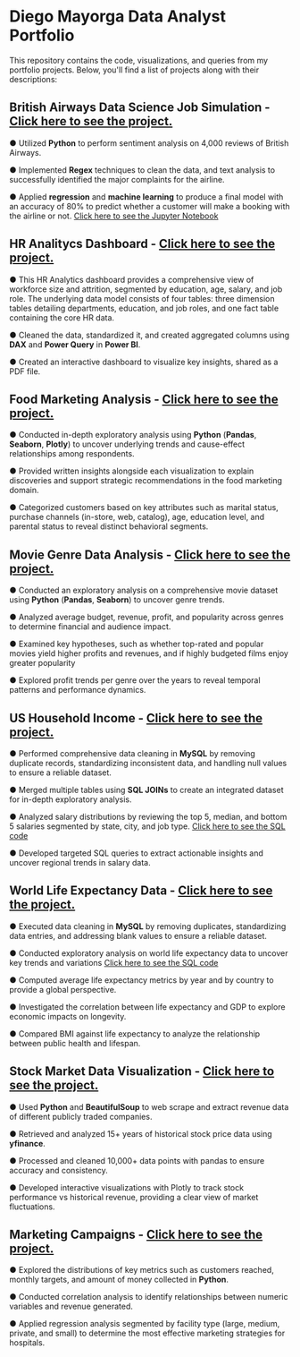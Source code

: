 # Diego Mayorga Data Analyst Portfolio

This repository contains the code, visualizations, and queries from my portfolio projects. Below, you'll find a list of projects along with their descriptions:

## British Airways Data Science Job Simulation - [Click here to see the project.](https://github.com/diegoam84/Diego-Mayorga-Portfolio-Projects/blob/main/British%20Airways%20Customer%20Analysis.ipynb)
●	Utilized **Python** to perform sentiment analysis on 4,000 reviews of British Airways.

●	Implemented **Regex** techniques to clean the data, and text analysis to successfully identified the major complaints for the airline.

●	Applied **regression** and **machine learning** to produce a final model with an accuracy of 80% to predict whether a customer will make a booking with the airline or not. [Click here to see the Jupyter Notebook](https://github.com/diegoam84/Diego-Mayorga-Portfolio-Projects/blob/main/British%20Airways%20Predicting%20Customer%20Buying%20Behaviour.ipynb)

## HR Analitycs Dashboard - [Click here to see the project.](https://github.com/diegoam84/Diego-Mayorga-Portfolio-Projects/blob/main/HR%20Analytics%20Dashboard.pdf)
● This HR Analytics dashboard provides a comprehensive view of workforce size and attrition, segmented by education, age, salary, and job role. The underlying data model consists of four tables: three dimension tables detailing departments, education, and job roles, and one fact table containing the core HR data.
  
● Cleaned the data, standardized it, and created aggregated columns using **DAX** and **Power Query** in **Power BI**.
  
● Created an interactive dashboard to visualize key insights, shared as a PDF file.

## Food Marketing Analysis - [Click here to see the project.](https://github.com/diegoam84/Diego-Mayorga-Portfolio-Projects/blob/main/Food%20marketing%20analysis.ipynb)
● Conducted in-depth exploratory analysis using **Python** (**Pandas**, **Seaborn**, **Plotly**) to uncover underlying trends and cause-effect relationships among respondents.

● Provided written insights alongside each visualization to explain discoveries and support strategic recommendations in the food marketing domain.

● Categorized customers based on key attributes such as marital status, purchase channels (in-store, web, catalog), age, education level, and parental status to reveal distinct behavioral segments.

## Movie Genre Data Analysis - [Click here to see the project.](https://github.com/diegoam84/Diego-Mayorga-Portfolio-Projects/blob/main/movie%20genre%20data%20analysis.ipynb)
● Conducted an exploratory analysis on a comprehensive movie dataset using **Python** (**Pandas**, **Seaborn**) to uncover genre trends.

● Analyzed average budget, revenue, profit, and popularity across genres to determine financial and audience impact.

● Examined key hypotheses, such as whether top-rated and popular movies yield higher profits and revenues, and if highly budgeted films enjoy greater popularity

● Explored profit trends per genre over the years to reveal temporal patterns and performance dynamics.

## US Household Income - [Click here to see the project.](https://github.com/diegoam84/Diego-Mayorga-Portfolio-Projects/blob/main/us%20household%20income%20project%20-%20data%20cleaning.sql)
● Performed comprehensive data cleaning in **MySQL** by removing duplicate records, standardizing inconsistent data, and handling null values to ensure a reliable dataset.

● Merged multiple tables using **SQL JOINs** to create an integrated dataset for in-depth exploratory analysis.

● Analyzed salary distributions by reviewing the top 5, median, and bottom 5 salaries segmented by state, city, and job type. [Click here to see the SQL code](https://github.com/diegoam84/Diego-Mayorga-Portfolio-Projects/blob/main/us%20household%20income%20project%20-%20exploratory%20data%20analysis.sql)

● Developed targeted SQL queries to extract actionable insights and uncover regional trends in salary data.

## World Life Expectancy Data - [Click here to see the project.](https://github.com/diegoam84/Diego-Mayorga-Portfolio-Projects/blob/main/world_life_expectancy-data%20cleaning.sql)
● Executed data cleaning in **MySQL** by removing duplicates, standardizing data entries, and addressing blank values to ensure a reliable dataset.

● Conducted exploratory analysis on world life expectancy data to uncover key trends and variations [Click here to see the SQL code](https://github.com/diegoam84/Diego-Mayorga-Portfolio-Projects/blob/main/world_life_expectancy-exploratory%20data%20analysis.sql)

● Computed average life expectancy metrics by year and by country to provide a global perspective.

● Investigated the correlation between life expectancy and GDP to explore economic impacts on longevity.

● Compared BMI against life expectancy to analyze the relationship between public health and lifespan.

## Stock Market Data Visualization - [Click here to see the project.](https://github.com/diegoam84/Diego-Mayorga-Portfolio-Projects/blob/main/Stock%20Market%20Data%20Visualization.ipynb)
●	Used **Python** and **BeautifulSoup** to web scrape and extract revenue data of different publicly traded companies.

●	Retrieved and analyzed 15+ years of historical stock price data using **yfinance**.

●	Processed and cleaned 10,000+ data points with pandas to ensure accuracy and consistency.

●	Developed interactive visualizations with Plotly to track stock performance vs historical revenue, providing a clear view of market fluctuations.

## Marketing Campaigns - [Click here to see the project.](https://github.com/diegoam84/Diego-Mayorga-Portfolio-Projects/blob/main/marketing%20campaigns.ipynb)
● Explored the distributions of key metrics such as customers reached, monthly targets, and amount of money collected in **Python**.

● Conducted correlation analysis to identify relationships between numeric variables and revenue generated.

● Applied regression analysis segmented by facility type (large, medium, private, and small) to determine the most effective marketing strategies for hospitals.
